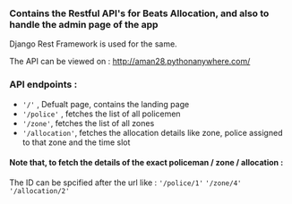 ### Contains the Restful API's for Beats Allocation, and also to handle the admin page of the app
Django Rest Framework is used for the same.

The API can be viewed on : http://aman28.pythonanywhere.com/

### API endpoints :
- `'/'` , Defualt page, contains the landing page
- `'/police'` , fetches the list of all policemen
- `'/zone'`, fetches the list of all zones
- `'/allocation'`, fetches the allocation details like zone, police assigned to that zone and the time slot

#### Note that, to fetch the details of the exact policeman / zone / allocation :
The ID can be spcified after the url like :
`'/police/1'`
`'/zone/4'`
`'/allocation/2'`

